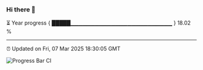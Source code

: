 ### Hi there 👋

⏳ Year progress { █████▁▁▁▁▁▁▁▁▁▁▁▁▁▁▁▁▁▁▁▁▁▁▁▁▁ } 18.02 %

---

⏰ Updated on Fri, 07 Mar 2025 18:30:05 GMT

![Progress Bar CI](https://github.com/ZhaoGui/ZhaoGui/workflows/Progress%20Bar%20CI/badge.svg)
